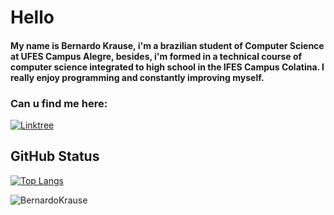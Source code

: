 # Hello

#### My name is Bernardo Krause, i'm a brazilian student of Computer Science at UFES Campus Alegre, besides, i'm formed in a technical course of computer science integrated to high school in the IFES Campus Colatina. I really enjoy programming and constantly improving myself. 

### Can u find me here:
[![Linktree](https://img.shields.io/badge/linktree-6A5ACD?&style=for-the-badge&logo=linktree)](https://linktr.ee/bernardokrause)

## GitHub Status
[![Top Langs](https://github-readme-stats.vercel.app/api/top-langs/?username=BernardoKrause&layout=compact&theme=algolia&show_icons=true)](https://github.com/anuraghazra/github-readme-stats)

![BernardoKrause](https://github-readme-stats.vercel.app/api?username=BernardoKrause&show_icons=true&theme=algolia)
